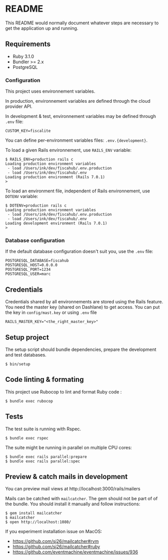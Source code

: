 # README

This README would normally document whatever steps are necessary to get the application up and running.

## Requirements

* Ruby 3.1.0
* Bundler >= 2.x
* PostgreSQL

### Configuration

This project uses environnement variables.

In production, environnement variables are defined through the cloud provider API.

In development & test, environnement variables may be defined through `.env` file:

```
CUSTOM_KEY=fiscalite
```

You can define per-environment variables files: `.env.{development}`.

To load a given Rails environnement, use `RAILS_ENV` variable:

```shell
$ RAILS_ENV=production rails c
Loading production environment variables
 - load /Users/ink/dev/fiscahub/.env.production
 - load /Users/ink/dev/fiscahub/.env
Loading production environment (Rails 7.0.1)
>
```

To load an environment file, independent of Rails environnement, use `DOTENV` variable:

```shell
$ DOTENV=production rails c
Loading production environment variables
 - load /Users/ink/dev/fiscahub/.env.production
 - load /Users/ink/dev/fiscahub/.env
Loading development environment (Rails 7.0.1)
>
```

### Database configuration

If the default database configuration doesn't suit you, use the `.env` file:

```
POSTGRESQL_DATABASE=fiscahub
POSTGRESQL_HOST=0.0.0.0
POSTGRESQL_PORT=1234
POSTGRESQL_USER=marc
```

## Credentials

Credentials shared by all environnements are stored using the Rails feature.
You need the master key (shared on Dashlane) to get access.
You can put the key in `config/mast.key` or using `.env` file

```
RAILS_MASTER_KEY="<the_right_master_key>"
```

## Setup project

The setup script should bundle dependencies, prepare the development and test databases.

```shell
$ bin/setup
```

## Code linting & formating

This project use Rubocop to lint and format Ruby code :

```shell
$ bundle exec rubocop
```

## Tests

The test suite is running with Rspec.

```shell
$ bundle exec rspec
```

The suite might be running in parallel on multiple CPU cores:

```shell
$ bundle exec rails parallel:prepare
$ bundle exec rails parallel:spec
```

## Preview & catch mails in development

You can preview mail views at http://localhost:3000/rails/mailers

Mails can be catched with `mailcatcher`.
The gem should not be part of of the bundle.
You should install it manually and follow instructions:

```shell
$ gem install mailcatcher
$ mailcatcher
$ open http://localhost:1080/
```

If you experiment installation issue on MacOS:
* https://github.com/sj26/mailcatcher#rvm
* https://github.com/sj26/mailcatcher#ruby
* https://github.com/eventmachine/eventmachine/issues/936
